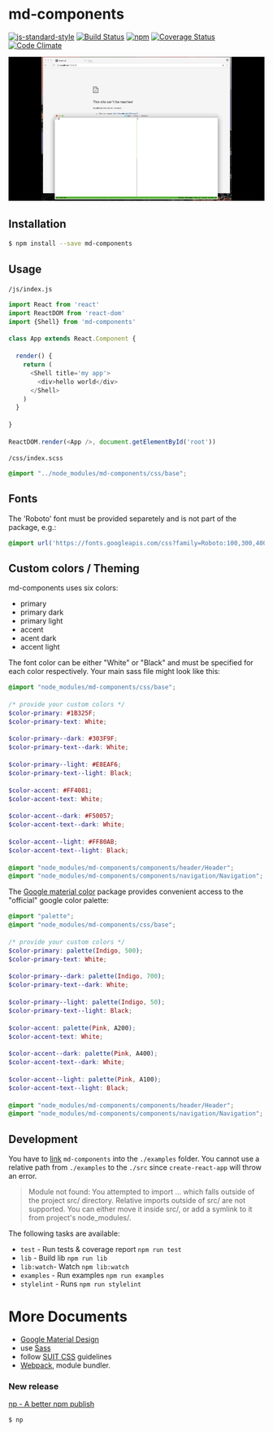 
# md-components

[![js-standard-style](https://img.shields.io/badge/code%20style-standard-brightgreen.svg)](http://standardjs.com/)
[![Build Status](https://travis-ci.org/HBM/md-components.svg?branch=master)](https://travis-ci.org/HBM/md-components)
[![npm](https://img.shields.io/npm/v/md-components.svg)](https://www.npmjs.com/package/md-components)
[![Coverage Status](https://coveralls.io/repos/github/HBM/md-components/badge.svg)](https://coveralls.io/github/HBM/md-components)
[![Code Climate](https://codeclimate.com/github/HBM/md-components/badges/gpa.svg)](https://codeclimate.com/github/HBM/md-components)

![](https://github.com/HBM/md-components/blob/master/examples/public/img/screencast.gif)

## Installation

```bash
$ npm install --save md-components
```

## Usage

`/js/index.js`

```js
import React from 'react'
import ReactDOM from 'react-dom'
import {Shell} from 'md-components'

class App extends React.Component {

  render() {
    return (
      <Shell title='my app'>
        <div>hello world</div>
      </Shell>
    )
  }

}

ReactDOM.render(<App />, document.getElementById('root'))
```

`/css/index.scss`

```scss
@import "../node_modules/md-components/css/base";
```

## Fonts

The 'Roboto' font must be provided separetely and is not part of the package, e.g.:

```css
@import url('https://fonts.googleapis.com/css?family=Roboto:100,300,400,500,700');
```

## Custom colors / Theming

md-components uses six colors:

 - primary
 - primary dark
 - primary light
 - accent
 - acent dark
 - accent light

The font color can be either "White" or "Black" and must be specified for each color respectively.
Your main sass file might look like this:

```scss
@import "node_modules/md-components/css/base";

/* provide your custom colors */
$color-primary: #1B325F;
$color-primary-text: White;

$color-primary--dark: #303F9F;
$color-primary-text--dark: White;

$color-primary--light: #E8EAF6;
$color-primary-text--light: Black;

$color-accent: #FF4081;
$color-accent-text: White;

$color-accent--dark: #F50057;
$color-accent-text--dark: White;

$color-accent--light: #FF80AB;
$color-accent-text--light: Black;

@import "node_modules/md-components/components/header/Header";
@import "node_modules/md-components/components/navigation/Navigation";
```

The [Google material color](https://github.com/danlevan/google-material-color) package provides convenient access to the "official" google color palette:

```scss
@import "palette";
@import "node_modules/md-components/css/base";

/* provide your custom colors */
$color-primary: palette(Indigo, 500);
$color-primary-text: White;

$color-primary--dark: palette(Indigo, 700);
$color-primary-text--dark: White;

$color-primary--light: palette(Indigo, 50);
$color-primary-text--light: Black;

$color-accent: palette(Pink, A200);
$color-accent-text: White;

$color-accent--dark: palette(Pink, A400);
$color-accent-text--dark: White;

$color-accent--light: palette(Pink, A100);
$color-accent-text--light: Black;

@import "node_modules/md-components/components/header/Header";
@import "node_modules/md-components/components/navigation/Navigation";
```

## Development

You have to [link](https://docs.npmjs.com/cli/link) `md-components` into the `./examples` folder. You cannot use a relative path from `./examples` to the `./src` since `create-react-app` will throw an error.

> Module not found: You attempted to import ... which falls outside of the project src/ directory. Relative imports outside of src/ are not supported. You can either move it inside src/, or add a symlink to it from project's node_modules/.

The following tasks are available:
- `test` - Run tests & coverage report `npm run test`
- `lib` - Build lib `npm run lib`
- `lib:watch`- Watch `npm lib:watch`
- `examples` - Run examples `npm run examples`
- `stylelint` - Runs `npm run stylelint`

# More Documents
- [Google Material Design](https://www.google.com/design/spec/material-design/introduction.html)
- use [Sass](http://sass-lang.com/)
- follow [SUIT CSS](https://suitcss.github.io/) guidelines
- [Webpack](https://webpack.github.io/), module bundler.

### New release

[np - A better npm publish](https://github.com/sindresorhus/np)

```
$ np
```
